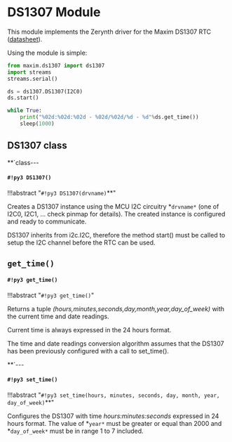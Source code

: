 # DS1307 Module

This module implements the Zerynth driver for the Maxim DS1307 RTC ([datasheet](https://datasheets.maximintegrated.com/en/ds/DS1307.pdf)).

Using the module is simple:

```py
from maxim.ds1307 import ds1307
import streams
streams.serial()

ds = ds1307.DS1307(I2C0)
ds.start()

while True:
    print("%02d:%02d:%02d - %02d/%02d/%d - %d"%ds.get_time())
    sleep(1000)
```

## DS1307 class


**`class---
#### `#!py3 DS1307()`

!!!abstract "`#!py3 DS1307(drvname)`**"

Creates a DS1307 instance using the MCU I2C circuitry *```drvname*``` (one of I2C0, I2C1, … check pinmap for details).
The created instance is configured and ready to communicate.

DS1307 inherits from i2c.I2C, therefore the method start() must be called to setup the I2C channel 
before the RTC can be used.

**`get_time()`**
---
#### `#!py3 get_time()`

!!!abstract "`#!py3 get_time()`"

Returns a tuple *(hours,minutes,seconds,day,month,year,day_of_week)* with the current time and date readings.

Current time is always expressed in the 24 hours format.

The time and date readings conversion algorithm assumes that the DS1307 has been previously configured with a call to set_time().


**`---
#### `#!py3 set_time()`

!!!abstract "`#!py3 set_time(hours, minutes, seconds, day, month, year, day_of_week)`**"

Configures the DS1307 with time *hours:minutes:seconds* expressed in 24 hours format. 
The value of *```year*``` must be greater or equal than 2000 and *```day_of_week*``` must be in range 1 to 7 included.
<!--stackedit_data:
eyJoaXN0b3J5IjpbNDg3NDI4OTc2LDY1MzkzNjk0Nl19
-->